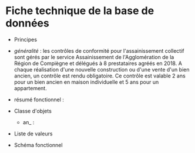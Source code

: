 # Fiche technique de la base de données #

* Principes
 * *_généralité_* :
 les contrôles de conformité pour l'assainissement collectif sont gérés par le service Assainissement de l'Agglomération de la   
 Région de Compiègne et délégués à 8 prestataires agréés en 2018. A chaque réalisation d'une nouvelle construction ou d'une vente 
 d'un bien ancien, un contrôle est rendu obligatoire. Ce contrôle est valable 2 ans pour un bien ancien en maison individuelle et 5 
 ans pour un appartement.
 
 
 * résumé fonctionnel :

 

* Classe d'objets

  * an_ :
  

* Liste de valeurs

* Schéma fonctionnel
